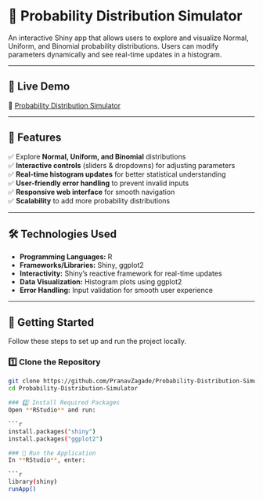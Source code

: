 # 📌 Probability Distribution Simulator  
An interactive Shiny app that allows users to explore and visualize Normal, Uniform, and Binomial probability distributions. Users can modify parameters dynamically and see real-time updates in a histogram.

---

## 📢 Live Demo  
🔗 [Probability Distribution Simulator](https://pranavzagade.shinyapps.io/probabilitysimulator/)  

---

## 📂 Features  
✅ Explore **Normal, Uniform, and Binomial** distributions  
✅ **Interactive controls** (sliders & dropdowns) for adjusting parameters  
✅ **Real-time histogram updates** for better statistical understanding  
✅ **User-friendly error handling** to prevent invalid inputs  
✅ **Responsive web interface** for smooth navigation  
✅ **Scalability** to add more probability distributions  

---

## 🛠️ Technologies Used  
- **Programming Languages:** R  
- **Frameworks/Libraries:** Shiny, ggplot2  
- **Interactivity:** Shiny’s reactive framework for real-time updates  
- **Data Visualization:** Histogram plots using ggplot2  
- **Error Handling:** Input validation for smooth user experience  

---

## 🚀 Getting Started  
Follow these steps to set up and run the project locally.

### 1️⃣ Clone the Repository  
```sh
git clone https://github.com/PranavZagade/Probability-Distribution-Simulator.git
cd Probability-Distribution-Simulator

### 2️⃣ Install Required Packages  
Open **RStudio** and run:  

```r
install.packages("shiny")
install.packages("ggplot2")

### 🚀 Run the Application  
In **RStudio**, enter:  

```r
library(shiny)
runApp()

